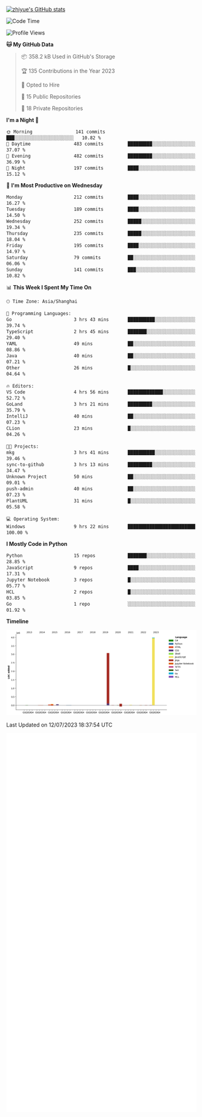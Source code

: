 
[![zhiyue's GitHub stats](https://github-readme-stats.vercel.app/api?username=zhiyue)](https://github.com/anuraghazra/github-readme-stats&&show_icons=true)

<!--START_SECTION:waka-->
![Code Time](http://img.shields.io/badge/Code%20Time-1%2C367%20hrs%2037%20mins-blue)

![Profile Views](http://img.shields.io/badge/Profile%20Views-0-blue)

**🐱 My GitHub Data** 

> 📦 358.2 kB Used in GitHub's Storage 
 > 
> 🏆 135 Contributions in the Year 2023
 > 
> 💼 Opted to Hire
 > 
> 📜 15 Public Repositories 
 > 
> 🔑 18 Private Repositories 
 > 
**I'm a Night 🦉** 

```text
🌞 Morning                141 commits         ███░░░░░░░░░░░░░░░░░░░░░░   10.82 % 
🌆 Daytime                483 commits         █████████░░░░░░░░░░░░░░░░   37.07 % 
🌃 Evening                482 commits         █████████░░░░░░░░░░░░░░░░   36.99 % 
🌙 Night                  197 commits         ████░░░░░░░░░░░░░░░░░░░░░   15.12 % 
```
📅 **I'm Most Productive on Wednesday** 

```text
Monday                   212 commits         ████░░░░░░░░░░░░░░░░░░░░░   16.27 % 
Tuesday                  189 commits         ████░░░░░░░░░░░░░░░░░░░░░   14.50 % 
Wednesday                252 commits         █████░░░░░░░░░░░░░░░░░░░░   19.34 % 
Thursday                 235 commits         █████░░░░░░░░░░░░░░░░░░░░   18.04 % 
Friday                   195 commits         ████░░░░░░░░░░░░░░░░░░░░░   14.97 % 
Saturday                 79 commits          ██░░░░░░░░░░░░░░░░░░░░░░░   06.06 % 
Sunday                   141 commits         ███░░░░░░░░░░░░░░░░░░░░░░   10.82 % 
```


📊 **This Week I Spent My Time On** 

```text
🕑︎ Time Zone: Asia/Shanghai

💬 Programming Languages: 
Go                       3 hrs 43 mins       ██████████░░░░░░░░░░░░░░░   39.74 % 
TypeScript               2 hrs 45 mins       ███████░░░░░░░░░░░░░░░░░░   29.40 % 
YAML                     49 mins             ██░░░░░░░░░░░░░░░░░░░░░░░   08.86 % 
Java                     40 mins             ██░░░░░░░░░░░░░░░░░░░░░░░   07.21 % 
Other                    26 mins             █░░░░░░░░░░░░░░░░░░░░░░░░   04.64 % 

🔥 Editors: 
VS Code                  4 hrs 56 mins       █████████████░░░░░░░░░░░░   52.72 % 
GoLand                   3 hrs 21 mins       █████████░░░░░░░░░░░░░░░░   35.79 % 
IntelliJ                 40 mins             ██░░░░░░░░░░░░░░░░░░░░░░░   07.23 % 
CLion                    23 mins             █░░░░░░░░░░░░░░░░░░░░░░░░   04.26 % 

🐱‍💻 Projects: 
mkg                      3 hrs 41 mins       ██████████░░░░░░░░░░░░░░░   39.46 % 
sync-to-github           3 hrs 13 mins       █████████░░░░░░░░░░░░░░░░   34.47 % 
Unknown Project          50 mins             ██░░░░░░░░░░░░░░░░░░░░░░░   09.01 % 
push-admin               40 mins             ██░░░░░░░░░░░░░░░░░░░░░░░   07.23 % 
PlantUML                 31 mins             █░░░░░░░░░░░░░░░░░░░░░░░░   05.58 % 

💻 Operating System: 
Windows                  9 hrs 22 mins       █████████████████████████   100.00 % 
```

**I Mostly Code in Python** 

```text
Python                   15 repos            ███████░░░░░░░░░░░░░░░░░░   28.85 % 
JavaScript               9 repos             ████░░░░░░░░░░░░░░░░░░░░░   17.31 % 
Jupyter Notebook         3 repos             █░░░░░░░░░░░░░░░░░░░░░░░░   05.77 % 
HCL                      2 repos             █░░░░░░░░░░░░░░░░░░░░░░░░   03.85 % 
Go                       1 repo              ░░░░░░░░░░░░░░░░░░░░░░░░░   01.92 % 
```



**Timeline**

![Lines of Code chart](https://raw.githubusercontent.com/zhiyue/zhiyue/main/assets/bar_graph.png)


 Last Updated on 12/07/2023 18:37:54 UTC
<!--END_SECTION:waka-->

<!-- [![Top Langs](https://github-readme-stats.vercel.app/api/top-langs/?username=zhiyue)](https://github.com/anuraghazra/github-readme-stats) -->

![](./github-metrics.svg)

